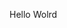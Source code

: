 Hello Wolrd















































































































































































































































































































































































































































































































































































































































































































































































































































































































































































































































































































































































































































































































































































































































































































































































































































































































































































































































































































































































































































































































































































































